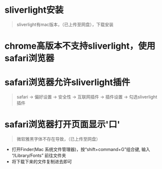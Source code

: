 # sliverlight安装

> sliverlight有mac版本，（已上传至网盘），下载安装

# chrome高版本不支持sliverlight，使用safari浏览器

# safari浏览器允许sliverlight插件

> safari -> 偏好设置 -> 安全性 -> 互联网插件 -> 插件设置 -> 勾选sliverlight插件

# safari浏览器打开页面显示'口'

> 微软雅黑字体不存在导致，（已上传至网盘）
* 打开Finder(Mac 系统文件管理器)，按“shift+command+G”组合键, 输入 “/Library/Fonts” 前往文件夹
* 将下载下来的文件复制进去即可


